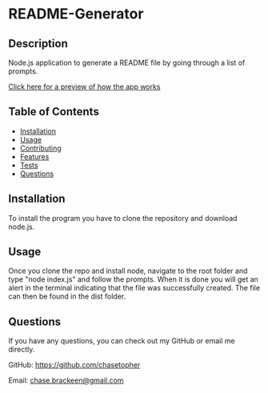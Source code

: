 
# README-Generator 

## Description 

Node.js application to generate a README file by going through a list of prompts.

[Click here for a preview of how the app works](https://drive.google.com/file/d/10FI2FYqFt72Gp_ynpfOethz2nKoR0yxT/view?usp=sharing)

## Table of Contents

* [Installation](#installation)
* [Usage](#usage)
* [Contributing](#contributing)
* [Features](#features)
* [Tests](#tests)
* [Questions](#questions)

## Installation

To install the program you have to clone the repository and download node.js.

## Usage 

Once you clone the repo and install node, navigate to the root folder and type "node index.js" and follow the prompts. When it is done you will get an alert in the terminal indicating that the file was successfully created. The file can then be found in the dist folder.

## Questions

If you have any questions, you can check out my GitHub or email me directly.

GitHub: https://github.com/chasetopher

Email: chase.brackeen@gmail.com



